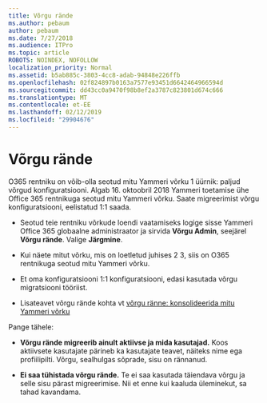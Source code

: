 ```yaml
---
title: Võrgu rände
ms.author: pebaum
author: pebaum
ms.date: 7/27/2018
ms.audience: ITPro
ms.topic: article
ROBOTS: NOINDEX, NOFOLLOW
localization_priority: Normal
ms.assetid: b5ab885c-3803-4cc8-adab-94848e226ffb
ms.openlocfilehash: 02f824897b0163a7577e93451d6642464966594d
ms.sourcegitcommit: dd43cc0a9470f98b8ef2a3787c823801d674c666
ms.translationtype: MT
ms.contentlocale: et-EE
ms.lasthandoff: 02/12/2019
ms.locfileid: "29904676"
---
```

# <a name="network-migration"></a>Võrgu rände

O365 rentniku on võib-olla seotud mitu Yammeri võrku 1 üürnik: paljud võrgud konfiguratsiooni. Algab 16. oktoobril 2018 Yammeri toetamise ühe Office 365 rentnikuga seotud mitu Yammeri võrku. Saate migreerimist võrgu konfiguratsiooni, eelistatud 1:1 saada.
  
- Seotud teie rentniku võrkude loendi vaatamiseks logige sisse Yammeri Office 365 globaalne administraator ja sirvida **Võrgu Admin**, seejärel **Võrgu rände**. Valige **Järgmine**.
    
- Kui näete mitut võrku, mis on loetletud juhises 2 3, siis on O365 rentnikuga seotud mitu Yammeri võrku.
    
- Et oma konfiguratsiooni 1:1 konfiguratsiooni, edasi kasutada võrgu migratsiooni tööriist.
    
- Lisateavet võrgu rände kohta vt [võrgu ränne: konsolideerida mitu Yammeri võrku](https://support.office.com/article/a22c1b20-9231-4ce2-a916-392b1056d002)
    
Pange tähele:
  
- **Võrgu rände migreerib ainult aktiivse ja mida kasutajad.** Koos aktiivsete kasutajate pärineb ka kasutajate teavet, näiteks nime ega profiilipilti. Võrgu, sealhulgas sõprade, sisu on rännanud. 
    
- **Ei saa tühistada võrgu rände.** Te ei saa kasutada täiendava võrgu ja selle sisu pärast migreerimise. Nii et enne kui kaaluda üleminekut, sa tahad kavandama. 
    

